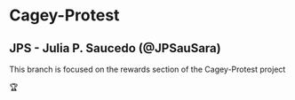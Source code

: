 # Cagey-Protest

## JPS - Julia P. Saucedo (@JPSauSara)

This branch is focused on the rewards section of the Cagey-Protest project 

:trophy: